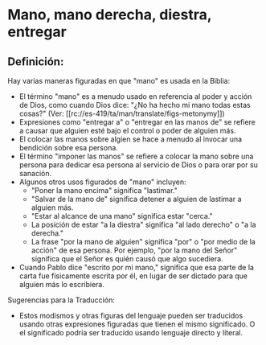 # Mano, mano derecha, diestra, entregar

## Definición: 

Hay varias maneras figuradas en que "mano" es usada en la Biblia:

* El término "mano" es a menudo usado en referencia al poder y acción de Dios, como cuando Dios dice: "¿No ha hecho mi mano todas estas cosas?" (Ver: [[rc://es-419/ta/man/translate/figs-metonymy]])
* Expresiones como "entregar a" o "entregar en las manos de" se refiere a causar que alguien esté bajo el control o poder de alguien más.
* El colocar las manos sobre algien se hace a menudo al  invocar una bendición sobre esa persona.
* El término "imponer las manos" se refiere a colocar la mano sobre una persona para dedicar esa persona al servicio de Dios o para orar por su sanación.
* Algunos otros usos figurados de "mano" incluyen:
  * "Poner la mano encima" significa "lastimar."
  * "Salvar de la mano de" significa detener a alguien de  lastimar a alguien más.
  * "Estar al alcance de una mano" significa estar "cerca."
  * La posición de estar "a la diestra" significa "al lado derecho" o "a la derecha."
  * La frase "por la mano de alguien" significa "por" o "por medio de la acción" de esa persona. Por ejemplo, "por la mano del Señor" significa que el Señor es quién causó que algo sucediera.
* Cuando Pablo dice "escrito por mi mano," significa que esa parte de la carta fue físicamente escrita por él, en lugar de ser dictado para que alguien más lo escribiera.

Sugerencias para la Traducción:

* Estos modismos y otras figuras del lenguaje pueden ser traducidos usando otras expresiones figuradas que tienen el mismo significado. O el significado podría ser traducido usando lenguaje directo y literal.

